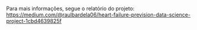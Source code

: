 Para mais informações, segue o relatório do projeto:
https://medium.com/@raulbardela06/heart-failure-prevision-data-science-project-1cbd4639825f
